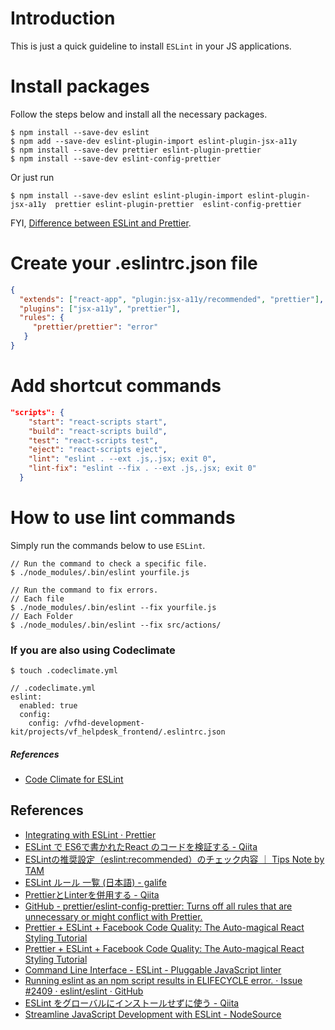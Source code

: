 # Introduction 
This is just a quick guideline to install `ESLint` in your JS applications.

# Install packages
Follow the steps below and install all the necessary packages.

```console
$ npm install --save-dev eslint 
$ npm add --save-dev eslint-plugin-import eslint-plugin-jsx-a11y 
$ npm install --save-dev prettier eslint-plugin-prettier
$ npm install --save-dev eslint-config-prettier
```

Or just run 

```console
$ npm install --save-dev eslint eslint-plugin-import eslint-plugin-jsx-a11y  prettier eslint-plugin-prettier  eslint-config-prettier
```

FYI, [Difference between ESLint and Prettier](https://www.futurehosting.com/blog/prettier-vs-eslint-whats-the-difference/).

# Create your .eslintrc.json file

```json
{
  "extends": ["react-app", "plugin:jsx-a11y/recommended", "prettier"],
  "plugins": ["jsx-a11y", "prettier"],
  "rules": {
     "prettier/prettier": "error"
   }
}
```

# Add shortcut commands 

```json
"scripts": {
    "start": "react-scripts start",
    "build": "react-scripts build",
    "test": "react-scripts test",
    "eject": "react-scripts eject",
    "lint": "eslint . --ext .js,.jsx; exit 0",
    "lint-fix": "eslint --fix . --ext .js,.jsx; exit 0"
  }
```

# How to use lint commands
Simply run the commands below to use `ESLint`.

```console
// Run the command to check a specific file.
$ ./node_modules/.bin/eslint yourfile.js

// Run the command to fix errors.
// Each file
$ ./node_modules/.bin/eslint --fix yourfile.js
// Each Folder
$ ./node_modules/.bin/eslint --fix src/actions/
```
### If you are also using Codeclimate

```console
$ touch .codeclimate.yml
```

```
// .codeclimate.yml
eslint:
  enabled: true
  config:
    config: /vfhd-development-kit/projects/vf_helpdesk_frontend/.eslintrc.json
```
##### References
- [Code Climate for ESLint](https://docs.codeclimate.com/docs/eslint)

## References
- [Integrating with ESLint · Prettier](https://prettier.io/docs/en/eslint.html)
- [ESLint で ES6で書かれたReact のコードを検証する - Qiita](https://qiita.com/kjugk/items/b9dfc876e16dbfa4f447#eslint-plugin-react-%E3%81%AE-recommened-rulues-%E3%82%92%E9%81%A9%E7%94%A8%E3%81%99%E3%82%8B)
- [ESLintの推奨設定（eslint:recommended）のチェック内容 ｜ Tips Note by TAM](https://www.tam-tam.co.jp/tipsnote/javascript/post11934.html)
- [ESLint ルール 一覧 (日本語) - galife](https://garafu.blogspot.com/2017/02/eslint-rules-jp.html)
- [PrettierとLinterを併用する - Qiita](https://qiita.com/sigwyg/items/ebb21ef70550cee7a163)
- [GitHub - prettier/eslint-config-prettier: Turns off all rules that are unnecessary or might conflict with Prettier.](https://github.com/prettier/eslint-config-prettier#special-rules)
- [Prettier + ESLint + Facebook Code Quality: The Auto-magical React Styling Tutorial](https://medium.com/@eliotjunior/prettier-eslint-facebook-code-quality-the-auto-magical-react-styling-tutorial-19481acb10dd)
- [Prettier + ESLint + Facebook Code Quality: The Auto-magical React Styling Tutorial](https://medium.com/@eliotjunior/prettier-eslint-facebook-code-quality-the-auto-magical-react-styling-tutorial-19481acb10dd)
- [Command Line Interface - ESLint - Pluggable JavaScript linter](https://eslint.org/docs/user-guide/command-line-interface#--ext)
- [Running eslint as an npm script results in ELIFECYCLE error. · Issue #2409 · eslint/eslint · GitHub](https://github.com/eslint/eslint/issues/2409)
- [ESLint をグローバルにインストールせずに使う - Qiita](https://qiita.com/mysticatea/items/6bd56ff691d3a1577321)
- [Streamline JavaScript Development with ESLint - NodeSource](https://nodesource.com/blog/streamline-javascript-development-with-eslint/)

